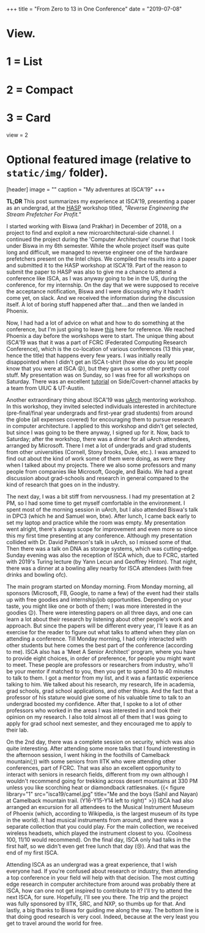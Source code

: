 +++
title = "From Zero to 13 in One Conference"
date = "2019-07-08"
# View.
#   1 = List
#   2 = Compact
#   3 = Card
view = 2

# Optional featured image (relative to `static/img/` folder).
[header]
image = ""
caption = "My adventures at ISCA'19"
+++

**TL;DR** 
This post summarizes my experience at ISCA'19, presenting a paper as an undergrad, at the [HASP](https://caslab.csl.yale.edu/workshops/hasp2019/program.html) workshop titled, _"Reverse Engineering the Stream Prefetcher For Profit."_


I started working with Biswa (and Prakhar) in December of 2018, on a project to find and exploit a new microarchitectural-side channel. I continued the project during the 'Computer Architecture' course that I took under Biswa in my 6th semester. While the whole project itself was quite long and difficult, we managed to reverse engineer one of the hardware prefetchers present on the Intel chips. We compiled the results into a paper and submitted it to the HASP workshop at ISCA'19. Part of the reason to submit the paper to HASP was also to give me a chance to attend a conference like ISCA, as I was anyway going to be in the US, during the conference, for my internship. On the day that we were supposed to receive the acceptance notification, Biswa and I were discussing why it hadn't come yet, on slack. And we received the information during the discussion itself. A lot of boring stuff happened after that....and then we landed in Phoenix.


Now, I had had a lot of advice on what and how to do something at the conference, but I'm just going to leave [this](https://uarch2019.github.io/uarch2019/first_time_attendee_faq) here for reference. We reached Phoenix a day before the workshops were to start. The unique thing about ISCA'19 was that it was a part of FCRC (Federated Computing Research Conference), which is the co-location of various conferences (13 this year, hence the title) that happens every few years. I was initially really disappointed when I didn't get an ISCA t-shirt (how else do you let people know that you were at ISCA :stuck_out_tongue_closed_eyes:), but they gave us some other pretty cool stuff. My presentation was on Sunday, so I was free for all workshops on Saturday. There was an excellent [tutorial](https://sites.google.com/view/arch-sec/home) on Side/Covert-channel attacks by a team from UIUC & UT-Austin.


Another extraordinary thing about ISCA'19 was [uArch](https://uarch2019.github.io/uarch2019/) mentoring workshop.
In this workshop, they invited selected individuals interested in architecture (pre-final/final year undergrads and first-year grad students) from around the globe (all expenses covered) for encouraging them to pursue research in computer architecture.
I applied to this workshop and didn't get selected, but since I was going to be there anyway, I signed up for it. 
Now, back to Saturday; after the workshop, there was a dinner for all uArch attendees, arranged by Microsoft. There I met a lot of undergrads and grad students from other universities (Cornell, Stony brooks, Duke, etc.). I was amazed to find out about the kind of work some of them were doing, as were they when I talked about my projects. There we also some professors and many people from companies like Microsoft, Google, and Baidu. We had a great discussion about grad-schools and research in general compared to the kind of research that goes on in the industry.


The next day, I was a bit stiff from nervousness. I had my presentation at 2 PM, so I had some time to get myself comfortable in the environment. I spent most of the morning session in uArch, but I also attended Biswa's talk in DPC3 (which he and Samuel won, btw). After lunch, I came back early to set my laptop and practice while the room was empty. My presentation went alright, there's always scope for improvement and even more so since this my first time presenting at any conference. Although my presentation collided with Dr. David Patterson's talk in uArch, so I missed some of that. Then there was a talk on DNA as storage systems, which was cutting-edge. Sunday evening was also the reception of ISCA which, due to FCRC, started with 2019's Turing lecture (by Yann Lecun and Geoffrey Hinton). That night, there was a dinner at a bowling alley nearby for ISCA attendees (with free drinks and bowling ofc). 


The main program started on Monday morning. From Monday morning, all sponsors (Microsoft, FB, Google, to name a few) of the event had their stalls up with free goodies and internship/job opportunities. Depending on your taste, you might like one or both of them; I was more interested in the goodies :wink:). There were interesting papers on all three days, and one can learn a lot about their research by listening about other people's work and approach. But since the papers will be different every year, I'll leave it as an exercise for the reader to figure out what talks to attend when they plan on attending a conference.
Till Monday morning, I had only interacted with other students but here comes the best part of the conference (according to me). ISCA also has a 'Meet A Senior Architect' program, where you have to provide eight choices, in order of preference, for people you might want to meet. These people are professors or researchers from industry, who'll be your mentor if matched to you, then you get to spend 30 to 40 minutes to talk to them. I got a mentor from my list, and it was a fantastic experience talking to him. We talked about his research, my research, life in academia, grad schools, grad school applications, and other things. And the fact that a professor of his stature would give some of his valuable time to talk to an undergrad boosted my confidence. After that, I spoke to a lot of other professors who worked in the areas I was interested in and took their opinion on my research. I also told almost all of them that I was going to apply for grad school next semester, and they encouraged me to apply to their lab. 


On the 2nd day, there was a complete session on security, which was also quite interesting. After attending some more talks that I found interesting in the afternoon session, I went hiking in the foothills of Camelback mountain(;)) with some seniors from IITK who were attending other conferences, part of FCRC.  That was also an excellent opportunity to interact with seniors in research fields, different from my own although I wouldn't recommend going for trekking across desert mountains at 330 PM unless you like scorching heat or diamondback rattlesnakes.
{{< figure library="1" src="isca19/camel.jpg" title="Me and the boys (Sahil and Nayan) at Camelback mountain trail. (Y16-Y15-Y14 left to right)" >}}
ISCA had also arranged an excursion for all attendees to the Musical Instrument Museum of Phoenix (which, according to Wikipedia, is the largest museum of its type in the world). It had musical instruments from around, and there was a separate collection that you could play. For the main collection, we received wireless headsets, which played the instrument closest to you. (Coolness 100, 11/10 would recommend). On the final day, ISCA only had talks in the first half, so we didn't even get free lunch that day (:cry:). And that was the end of my first ISCA. 


Attending ISCA as an undergrad was a great experience, that I wish everyone had. If you're confused about research or industry, then attending a top conference in your field will help with that decision. 
The most cutting edge research in computer architecture from around was probably there at ISCA, how can one not get inspired to contribute to it? I'll try to attend the next ISCA, for sure. Hopefully, I'll see you there. 
The trip and the project was fully sponsored by IITK, SRC, and NXP, so thumbs up for that. And lastly, a big thanks to Biswa for guiding me along the way. The bottom line is that doing good research is very cool. Indeed, because at the very least you get to travel around the world for free. 






